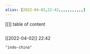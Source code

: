 ```yaml
---
alias: [2022-04-02,22:42,,,,,,,,,,,]
---
```

[[]]
table of content
```toc
```

[[2022-04-02]] 22:42

```query
"indo-china"
```